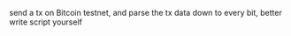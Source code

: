 send a tx on Bitcoin testnet, and parse the tx data down to every bit, better write script yourself
